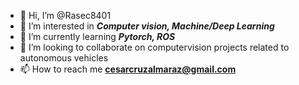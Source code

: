 - 👋 Hi, I’m @Rasec8401
- 👀 I’m interested in ***Computer vision, Machine/Deep Learning***
- 🌱 I’m currently learning ***Pytorch, ROS***
- 💞️ I’m looking to collaborate on computervision projects related to autonomous vehicles
- 📫 How to reach me **cesarcruzalmaraz@gmail.com**

<!---
Rasec8401/Rasec8401 is a ✨ special ✨ repository because its `README.md` (this file) appears on your GitHub profile.
You can click the Preview link to take a look at your changes.
--->
